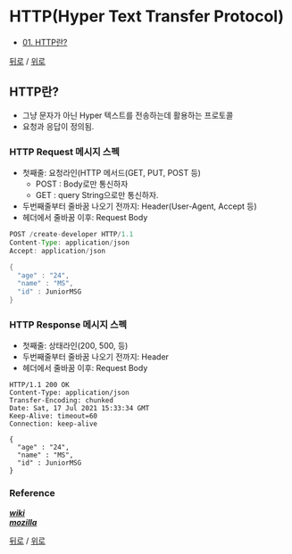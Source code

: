 # HTTP(Hyper Text Transfer Protocol)  
* [01. HTTP란? ](#http란)  


[뒤로](../README.md) / [위로](#httphyper-text-transfer-protocol)

## HTTP란?
* 그냥 문자가 아닌 Hyper 텍스트를 전송하는데 활용하는 프로토콜
* 요청과 응답이 정의됨.

### HTTP Request 메시지 스펙

- 첫째줄: 요청라인(HTTP 메서드(GET, PUT, POST 등)
  - POST : Body로만 통신하자
  - GET : query String으로만 통신하자. 
- 두번째줄부터 줄바꿈 나오기 전까지: Header(User-Agent, Accept 등)
- 헤더에서 줄바꿈 이후: Request Body

```java
POST /create-developer HTTP/1.1
Content-Type: application/json
Accept: application/json

{
  "age" : "24",
  "name" : "MS",
  "id" : JuniorMSG      
}
```

### HTTP Response 메시지 스펙
- 첫째줄: 상태라인(200, 500, 등)
- 두번째줄부터 줄바꿈 나오기 전까지: Header
- 헤더에서 줄바꿈 이후: Request Body

```
HTTP/1.1 200 OK
Content-Type: application/json
Transfer-Encoding: chunked
Date: Sat, 17 Jul 2021 15:33:34 GMT
Keep-Alive: timeout=60
Connection: keep-alive

{
  "age" : "24",
  "name" : "MS",
  "id" : JuniorMSG      
}
```



### Reference
***[wiki](https://en.wikipedia.org/wiki/Hypertext_Transfer_Protocol)***    
***[mozilla](https://developer.mozilla.org/ko/docs/Web/HTTP/Messages)***  

[뒤로](../README.md) / [위로](#httphyper-text-transfer-protocol)
